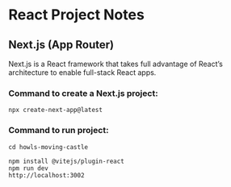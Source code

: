 # React Project Notes

## Next.js (App Router)

Next.js is a React framework that takes full advantage of React’s architecture to enable full-stack React apps.

### Command to create a Next.js project:

```
npx create-next-app@latest
```
### Command to run project:

```
cd howls-moving-castle
```
```
npm install @vitejs/plugin-react
npm run dev
http://localhost:3002
```